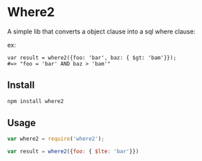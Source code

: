 # Where2 

A simple lib that converts a object clause into a sql where clause:

ex:

```
var result = where2({foo: 'bar', baz: { $gt: 'bam'}});
#=> "foo = 'bar' AND baz > 'bam'"
```

## Install

``` sh
npm install where2
```

## Usage

``` js
var where2 = require('where2');

var result = where2({foo: { $lte: 'bar'}})
```


